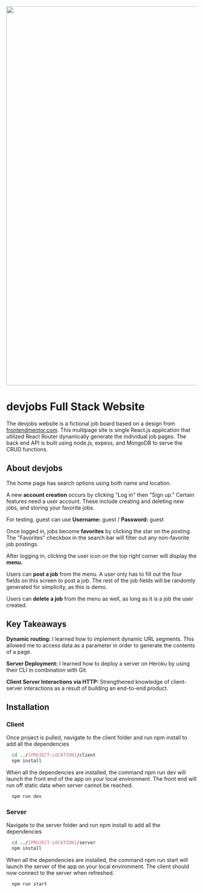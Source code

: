 <div align="center"> 
	<img src="https://user-images.githubusercontent.com/64343445/203610796-b0cda762-efd5-459e-892d-98e354f59c73.jpg" width= "1000">
</div> 

# devjobs Full Stack Website
  
  
The devjobs website is a fictional job board based on a design from [frontendmentor.com](https://www.frontendmentor.io/challenges/devjobs-web-app-HuvC_LP4l). This multipage site is single React.js application that utilized React Router dynamically generate the individual job pages. The back end API is built using node.js, expess, and MongoDB to serve the CRUD functions. 

## About devjobs
The home page has search options using both name and location.

A new **account creation** occurs by clicking "Log in" then "Sign up." Certain features need a user account. These include creating and deleting new jobs, and storing your favorite jobs.

For testing, guest can use **Username:** guest / **Password:** guest

Once logged in, jobs become **favorites** by clicking the star on the posting. The "Favorites" checkbox in the search bar will filter out any non-favorite job postings.

After logging in, clicking the user icon on the top right corner will display the **menu.**

Users can **post a job** from the menu. A user only has to fill out the four fields on this screen to post a job. The rest of the job fields will be randomly generated for simplicity, as this is demo.

Users can **delete a job** from the menu as well, as long as it is a job the user created.

## Key Takeaways

**Dynamic routing:** I learned how to implement dynamic URL segments. This allowed me to access data as a parameter in order to generate the contents of a page.

**Server Deployment:** I learned how to deploy a server on Heroku by using their CLI in combination with Git.

**Client Server Interactions via HTTP:** Strengthened knowledge of client-server interactions as a result of building an end-to-end product. 


## Installation

### Client

Once project is pulled, navigate to the client folder and run npm install to add all the dependencies 

```bash
  cd ../[PROJECT-LOCATION]/client
  npm install
```

When all the dependencies are installed, the command npm run dev will launch the front end of the app on your local environment. The front end will run off static data when server cannot be reached.

```bash
  npm run dev
 ```

### Server

Navigate to the server folder and run npm install to add all the dependencies 

```bash
  cd ../[PROJECT-LOCATION]/server
  npm install
```

When all the dependencies are installed, the command npm run start will launch the server of the app on your local environment. The client should now connect to the server when refreshed.

```bash
  npm run start
```   
